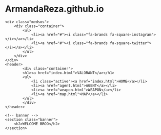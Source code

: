 # ArmandaReza.github.io
<!DOCTYPE html>
<html lang="en">
<head>
	<meta charset="UTF-8">
	<meta name="viewport" content="width=device-width, initial-scale=1.0">
	<link rel="stylesheet" type="text/css" href="css/style.css">
	<link rel="stylesheet" type="text/css" href="https://cdnjs.cloudflare.com/ajax/libs/font-awesome/6.2.0/css/all.min.css">
	<title>ARMANDA</title>
</head>
<body>
	

	<div class="medsos">
		<div class="container">
			<ul>
				<li><a href="#"><i class="fa-brands fa-square-instagram"></i></a></li>
				<li><a href="#"><i class="fa-brands fa-square-twitter"></i></a></li>
			</ul>
		</div>
	</div>
	<header>
			<div class="container">
			<h1><a href="index.html">VALORANT</a></h1>
			<ul>
				<li class="active"><a href="index.html">HOME</a></li>
				<li><a href="agent.html">AGENT</a></li>
				<li><a href="weapon.html">WEAPON</a></li>
				<li><a href="map.html">MAP</a></li>
			</ul>
			</div>
	</header>

	<!-- banner -->
	<section class="banner">
		<h2>WELCOME BROO</h2>
	</section>
	

</body>
</html>
